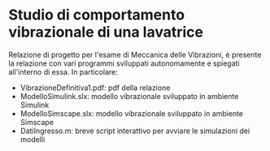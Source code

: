 # Studio di comportamento vibrazionale di una lavatrice
Relazione di progetto per l'esame di Meccanica delle Vibrazioni, è presente la relazione con vari programmi sviluppati autonomamente e spiegati all'interno di essa.
In particolare:
- VibrazioneDefinitiva1.pdf: pdf della relazione
- ModelloSimulink.slx: modello vibrazionale sviluppato in ambiente Simulink
- ModelloSimscape.slx: modello vibrazionale sviluppato in ambiente Simscape
- DatiIngresso.m: breve script interattivo per avviare le simulazioni dei modelli

